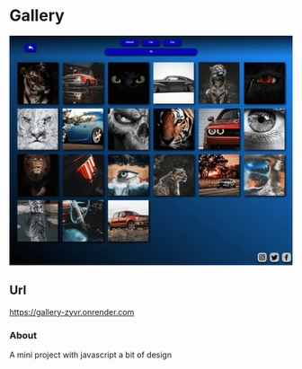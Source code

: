 # Gallery

![Screen Project](Images/Screen-Project.png)

## Url
https://gallery-zyvr.onrender.com

### About
A mini project with javascript a bit of design